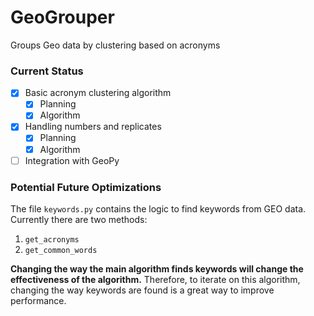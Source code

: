# GeoGrouper
Groups Geo data by clustering based on acronyms

### Current Status

- [x] Basic acronym clustering algorithm
	- [x] Planning
	- [x] Algorithm
- [x] Handling numbers and replicates
	- [x] Planning
	- [x] Algorithm
- [ ] Integration with GeoPy

### Potential Future Optimizations

The file `keywords.py` contains the logic to find keywords from GEO data. Currently there are two methods:

1. `get_acronyms`
2. `get_common_words`

**Changing the way the main algorithm finds keywords will change the effectiveness of the algorithm.**
Therefore, to iterate on this algorithm, changing the way keywords are found is
a great way to improve performance.



